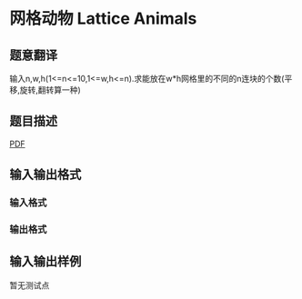 # 网格动物 Lattice Animals

## 题意翻译

输入n,w,h(1<=n<=10,1<=w,h<=n).求能放在w*h网格里的不同的n连块的个数(平移,旋转,翻转算一种)

## 题目描述

[problemUrl]: https://uva.onlinejudge.org/index.php?option=com_onlinejudge&Itemid=8&category=825&page=show_problem&problem=4477

[PDF](https://uva.onlinejudge.org/external/16/p1602.pdf)

## 输入输出格式

### 输入格式

### 输出格式

## 输入输出样例

暂无测试点

